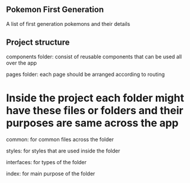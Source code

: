 ## Pokemon First Generation

A list of first generation pokemons and their details

## Project structure

components folder: consist of reusable components that can be used all over the app

pages folder: each page should be arranged according to routing

# Inside the project each folder might have these files or folders and their purposes are same across the app

common: for common files across the folder

styles: for styles that are used inside the folder

interfaces: for types of the folder

index: for main purpose of the folder
